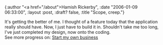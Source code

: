 {:author "<a href=\"/about\">Hamish Rickerby</a>", :date "2006-01-09 06:33:00", :layout :post, :draft? false, :title "Scope, creep."}

<div>
<div>It's getting the better of me.  I thought of a feature today that the application really should have.  Now, I just have to build it in.  Shouldn't take me too long, I've just completed my design, now onto the coding.</div>
<div>See more progress on: <a href="http://www.43things.com/people/progress/rickerbh?on=1827177">Start my own business</a></div>
</div>
